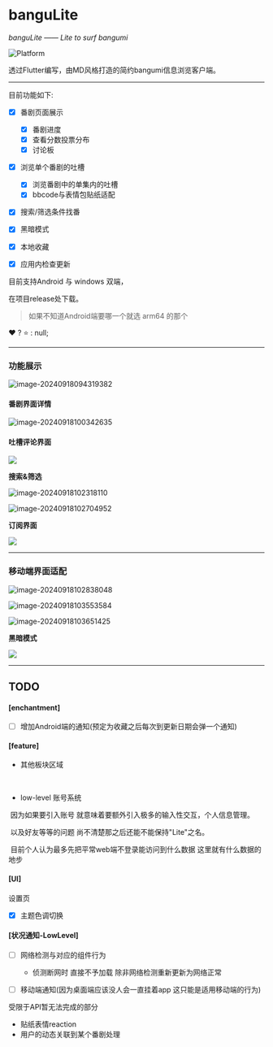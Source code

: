 # banguLite



*banguLite —— Lite to surf bangumi*



![Platform](https://img.shields.io/badge/support%20platform-android%7Cwindow-green)



透过Flutter编写，由MD风格打造的简约bangumi信息浏览客户端。



****



目前功能如下:



- [x] 番剧页面展示
  - [x] 番剧进度
  - [x] 查看分数投票分布
  - [x] 讨论板
- [x] 浏览单个番剧的吐槽
  - [x] 浏览番剧中的单集内的吐槽
  - [x] bbcode与表情包贴纸适配
- [x] 搜索/筛选条件找番

- [x] 黑暗模式

- [x] 本地收藏

- [x] 应用内检查更新



目前支持Android 与 windows 双端，

在项目release处下载。

> 如果不知道Android端要哪一个就选 arm64 的那个



:heart:  ? :star: : null;



****

### 功能展示



![image-20240918094319382](./images/mainPage_desktop.png)



#### 番剧界面详情

![image-20240918100342635](./images/detailPage_desktop.png)



#### 吐槽评论界面

![](./images/commentViewPage_desktop.png)



**搜索&筛选**

![image-20240918102318110](./images/search.png)



![image-20240918102704952](./images/fliter.png)



**订阅界面**

![](./images/star_mobile.png)





****





### 移动端界面适配



![image-20240918102838048](./images/mainPage_mobile.png)



![image-20240918103553584](./images/fliter_mobile.png)





![image-20240918103651425](./images/commentViewPage_mobile.png)



**黑暗模式**



![](./images/dark_detail_mobile.png)



****





## TODO



#### [enchantment]

- [ ] 增加Android端的通知(预定为收藏之后每次到更新日期会弹一个通知)



#### [**feature**]



- 其他板块区域

​	

- low-level 账号系统

​	因为如果要引入账号 就意味着要额外引入极多的输入性交互，个人信息管理。

​	以及好友等等的问题 尚不清楚那之后还能不能保持"Lite"之名。

​	目前个人认为最多先把平常web端不登录能访问到什么数据 这里就有什么数据的地步

#### [UI]



设置页

- [x] 主题色调切换



#### [状况通知-LowLevel]

- [ ] 网络检测与对应的组件行为
  - 侦测断网时 直接不予加载 除非网络检测重新更新为网络正常
- [ ] 移动端通知(因为桌面端应该没人会一直挂着app 这只能是适用移动端的行为)



受限于API暂无法完成的部分

- 贴纸表情reaction
- 用户的动态关联到某个番剧处理
